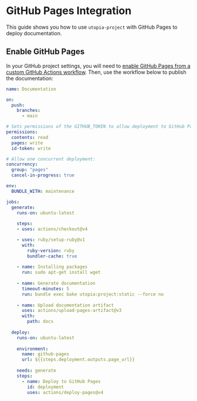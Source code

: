 # GitHub Pages Integration

This guide shows you how to use `utopia-project` with GitHub Pages to deploy documentation.

## Enable GitHub Pages

In your GitHub project settings, you will need to [enable GitHub Pages from a custom GitHub Actions workflow](https://docs.github.com/en/pages/getting-started-with-github-pages/configuring-a-publishing-source-for-your-github-pages-site#publishing-with-a-custom-github-actions-workflow). Then, use the workflow below to publish the documentation:

```yaml
name: Documentation

on:
  push:
    branches:
      - main

# Sets permissions of the GITHUB_TOKEN to allow deployment to GitHub Pages:
permissions:
  contents: read
  pages: write
  id-token: write

# Allow one concurrent deployment:
concurrency:
  group: "pages"
  cancel-in-progress: true

env:
  BUNDLE_WITH: maintenance

jobs:
  generate:
    runs-on: ubuntu-latest
    
    steps:
    - uses: actions/checkout@v4

    - uses: ruby/setup-ruby@v1
      with:
        ruby-version: ruby
        bundler-cache: true
    
    - name: Installing packages
      run: sudo apt-get install wget
    
    - name: Generate documentation
      timeout-minutes: 5
      run: bundle exec bake utopia:project:static --force no
    
    - name: Upload documentation artifact
      uses: actions/upload-pages-artifact@v3
      with:
        path: docs
  
  deploy:
    runs-on: ubuntu-latest
    
    environment:
      name: github-pages
      url: ${{steps.deployment.outputs.page_url}}
    
    needs: generate
    steps:
      - name: Deploy to GitHub Pages
        id: deployment
        uses: actions/deploy-pages@v4
```
